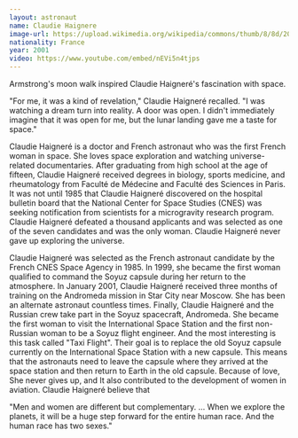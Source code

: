 ```yaml
---
layout: astronaut
name: Claudie Haignere
image-url: https://upload.wikimedia.org/wikipedia/commons/thumb/8/8d/20140927_Femmes_de_science_-_Claudie_Haigner%C3%A9_02.jpg/606px-20140927_Femmes_de_science_-_Claudie_Haigner%C3%A9_02.jpg
nationality: France
year: 2001
video: https://www.youtube.com/embed/nEVi5n4tjps
---
```



Armstrong's moon walk inspired Claudie Haigneré's fascination with space. 
<div class="quotes">
"For me, it was a kind of revelation," Claudie Haigneré recalled. "I was watching a dream turn into reality. A door was open. I didn't immediately imagine that it was open for me, but the lunar landing gave me a taste for space." 
</div>

Claudie Haigneré is a doctor and French astronaut who was the first French woman in space. She loves space exploration and watching universe-related documentaries. After graduating from high school at the age of fifteen, Claudie Haigneré received degrees in biology, sports medicine, and rheumatology from Faculté de Médecine and Faculté des Sciences in Paris. It was not until 1985 that Claudie Haigneré discovered on the hospital bulletin board that the National Center for Space Studies (CNES) was seeking notification from scientists for a microgravity research program. Claudie Haigneré defeated a thousand applicants and was selected as one of the seven candidates and was the only woman. Claudie Haigneré never gave up exploring the universe.

Claudie Haigneré was selected as the French astronaut candidate by the French CNES Space Agency in 1985. In 1999, she became the first woman qualified to command the Soyuz capsule during her return to the atmosphere. In January 2001, Claudie Haigneré received three months of training on the Andromeda mission in Star City near Moscow. She has been an alternate astronaut countless times. Finally, Claudie Haigneré and the Russian crew take part in the Soyuz spacecraft, Andromeda. She became the first woman to visit the International Space Station and the first non-Russian woman to be a Soyuz flight engineer. And the most interesting is this task called "Taxi Flight". Their goal is to replace the old Soyuz capsule currently on the International Space Station with a new capsule. This means that the astronauts need to leave the capsule where they arrived at the space station and then return to Earth in the old capsule. Because of love, She never gives up, and It also contributed to the development of women in aviation. Claudie Haigneré believe that

<div class="quotes">
"Men and women are different but complementary. … When we explore the planets, it will be a huge step forward for the entire human race. And the human race has two sexes."
</div>
